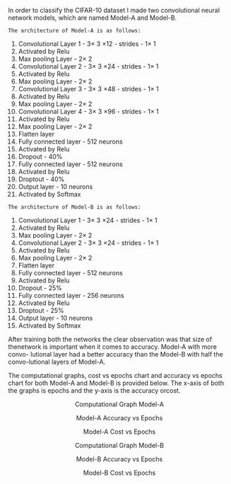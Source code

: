 In order to classify the CIFAR-10 dataset I made two convolutional neural network models, which are named Model-A and Model-B.
```
The architecture of Model-A is as follows:
```
1) Convolutional Layer 1 - 3× 3 ×12 - strides - 1× 1
2) Activated by Relu
3) Max pooling Layer - 2× 2
4) Convolutional Layer 2 - 3× 3 ×24 - strides - 1× 1
5) Activated by Relu
6) Max pooling Layer - 2× 2
7) Convolutional Layer 3 - 3× 3 ×48 - strides - 1× 1
8) Activated by Relu
9) Max pooling Layer - 2× 2
10) Convolutional Layer 4 - 3× 3 ×96 - strides - 1× 1
11) Activated by Relu
12) Max pooling Layer - 2× 2
13) Flatten layer
14) Fully connected layer - 512 neurons
15) Activated by Relu
16) Dropout - 40%
17) Fully connected layer - 512 neurons
18) Activated by Relu
19) Droptout - 40%
20) Output layer - 10 neurons
21) Activated by Softmax

```
The architecture of Model-B is as follows:
```
1) Convolutional Layer 1 - 3× 3 ×24 - strides - 1× 1
2) Activated by Relu
3) Max pooling Layer - 2× 2
4) Convolutional Layer 2 - 3× 3 ×24 - strides - 1× 1
5) Activated by Relu
6) Max pooling Layer - 2× 2
7) Flatten layer
8) Fully connected layer - 512 neurons
9) Activated by Relu
10) Dropout - 25%
11) Fully connected layer - 256 neurons
12) Activated by Relu
13) Droptout - 25%
14) Output layer - 10 neurons
15) Activated by Softmax

After training both the networks the clear observation was that size of thenetwork is important when it comes to accuracy. Model-A with more convo-
lutional layer had a better accuracy than the Model-B with half the convo-lutional layers of Model-A.

The computational graphs, cost vs epochs chart and accuracy vs epochs
chart for both Model-A and Model-B is provided below.
The x-axis of both the graphs is epochs and the y-axis is the accuracy orcost.

<p align="center">
Computational Graph Model-A
</p>

<p align="center">
Model-A Accuracy vs Epochs
</p>

<p align="center">
Model-A Cost vs Epochs
</p>

<p align="center">
Computational Graph Model-B
</p>

<p align="center">
Model-B Accuracy vs Epochs
</p>

<p align="center">
Model-B Cost vs Epochs
</p>


